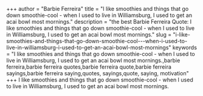 +++
author = "Barbie Ferreira"
title = "I like smoothies and things that go down smoothie-cool - when I used to live in Williamsburg, I used to get an acai bowl most mornings."
description = "the best Barbie Ferreira Quote: I like smoothies and things that go down smoothie-cool - when I used to live in Williamsburg, I used to get an acai bowl most mornings."
slug = "i-like-smoothies-and-things-that-go-down-smoothie-cool---when-i-used-to-live-in-williamsburg-i-used-to-get-an-acai-bowl-most-mornings"
keywords = "I like smoothies and things that go down smoothie-cool - when I used to live in Williamsburg, I used to get an acai bowl most mornings.,barbie ferreira,barbie ferreira quotes,barbie ferreira quote,barbie ferreira sayings,barbie ferreira saying,quotes, sayings,quote, saying, motivation"
+++
I like smoothies and things that go down smoothie-cool - when I used to live in Williamsburg, I used to get an acai bowl most mornings.
